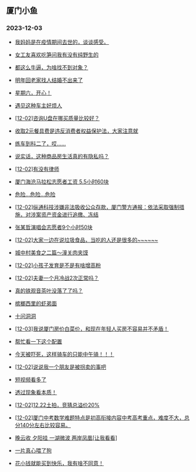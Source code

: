 ## 厦门小鱼 
### 2023-12-03

+ [我妈妈是在疫情期间去世的，谈谈感受。](http://bbs.xmfish.com/read-htm-tid-18114676.html)

+ [女工友喜欢吃笋问我有没有纯野生的](http://bbs.xmfish.com/read-htm-tid-18114668.html)

+ [都这么牛逼，为啥找不到对象？](http://bbs.xmfish.com/read-htm-tid-18114724.html)

+ [明年回老家找人结婚不出来了](http://bbs.xmfish.com/read-htm-tid-18114608.html)

+ [星期六，开心！](http://bbs.xmfish.com/read-htm-tid-18114662.html)

+ [遇见这种车主好烦人](http://bbs.xmfish.com/read-htm-tid-18114672.html)

+ [[12-02]咨询U盘在哪买质量比较好？](http://bbs.xmfish.com/read-htm-tid-18114669.html)

+ [收取2元餐具费是违反消费者权益保护法，大家注意就](http://bbs.xmfish.com/read-htm-tid-18114607.html)

+ [练车到科二了，哎……](http://bbs.xmfish.com/read-htm-tid-18114794.html)

+ [说实话，这种商品房生活真的有隐私吗？](http://bbs.xmfish.com/read-htm-tid-18114882.html)

+ [[12-02]有没有律师](http://bbs.xmfish.com/read-htm-tid-18114659.html)

+ [厦门海沧马拉松志愿者工资
5.5小时60块](http://bbs.xmfish.com/read-htm-tid-18114848.html)

+ [危险…危险…危险](http://bbs.xmfish.com/read-htm-tid-18114645.html)

+ [[12-02]纵通科技涉嫌非法吸收公众存款，厦门警方通报：依法采取强制措施，对涉案资产资金进行追缴、冻结](http://bbs.xmfish.com/read-htm-tid-18114747.html)

+ [张某哲演唱会志愿者9个小时50块](http://bbs.xmfish.com/read-htm-tid-18114865.html)

+ [[12-02]大家一边在说垃圾食品，当吃的人还是很多的~~~~~~](http://bbs.xmfish.com/read-htm-tid-18114906.html)

+ [城中村美食之二篇～潼关肉夹馍](http://bbs.xmfish.com/read-htm-tid-18114825.html)

+ [[12-02]小孩子发育是不是有啥增高粉](http://bbs.xmfish.com/read-htm-tid-18114886.html)

+ [[12-02]夫妻一个月冷战2次正常吗？](http://bbs.xmfish.com/read-htm-tid-18114877.html)

+ [真的铁观音茶叶没落了了吗？](http://bbs.xmfish.com/read-htm-tid-18114802.html)

+ [槟榔西里的虾弟面](http://bbs.xmfish.com/read-htm-tid-18114796.html)

+ [十问洞洞](http://bbs.xmfish.com/read-htm-tid-18114918.html)

+ [[12-03]我说厦门房价白菜价，和现在年轻人买房不容易并不矛盾！](http://bbs.xmfish.com/read-htm-tid-18115000.html)

+ [帮忙看一下这个配置](http://bbs.xmfish.com/read-htm-tid-18114824.html)

+ [今天被吓死，这样骑车的只能中午骑！！！](http://bbs.xmfish.com/read-htm-tid-18114858.html)

+ [[12-02]说说我一个朋友是被拐卖的事吧](http://bbs.xmfish.com/read-htm-tid-18114870.html)

+ [短视频看多了](http://bbs.xmfish.com/read-htm-tid-18114923.html)

+ [透过现象看本质！](http://bbs.xmfish.com/read-htm-tid-18114905.html)

+ [[12-02]12.22土拍，竞猜总溢价20%](http://bbs.xmfish.com/read-htm-tid-18114939.html)

+ [[12-02]厦门中考数学难题特点是初高衔接内容中考高考重点，难度不大，总分140分左右比较容易。](http://bbs.xmfish.com/read-htm-tid-18114903.html)

+ [晚云收 夕阳挂 一湖微波 两岸凤凰[让我看看]](http://bbs.xmfish.com/read-htm-tid-18114895.html)

+ [一片真心喂了狗](http://bbs.xmfish.com/read-htm-tid-18114929.html)

+ [花小钱就能买到快乐，我有啥不同意！](http://bbs.xmfish.com/read-htm-tid-18115050.html)

